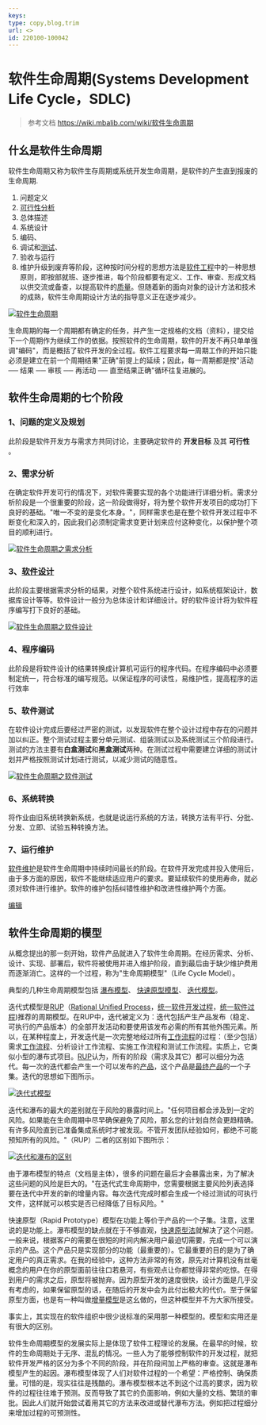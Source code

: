 ```yaml
---
keys: 
type: copy,blog,trim
url: <>
id: 220100-100042
---
```


# 软件生命周期(Systems Development Life Cycle，SDLC)

> 参考文档 <https://wiki.mbalib.com/wiki/软件生命周期>

## 什幺是软件生命周期

   软件生命周期又称为软件生存周期或系统开发生命周期，是软件的产生直到报废的生命周期.

   1. 问题定义
   2. [可行性分析](https://wiki.mbalib.com/wiki/可行性分析)
   3. 总体描述
   4. 系统设计
   5. 编码、
   6. 调试和[测试](https://wiki.mbalib.com/wiki/测试)、
   7. 验收与运行
   8. 维护升级到废弃等阶段，这种按时间分程的思想方法是[软件工程](https://wiki.mbalib.com/wiki/软件工程)中的一种思想原则，即按部就班、逐步推进，每个阶段都要有定义、工作、审查、形成文档以供交流或备查，以提高软件的[质量](https://wiki.mbalib.com/wiki/质量)。但随着新的面向对象的设计方法和技术的成熟，软件生命周期设计方法的指导意义正在逐步减少。

[![软件生命周期](https://gitee.com/cpfree/picture-warehouse/raw/master/pic/20210616151619.gif)](https://wiki.mbalib.com/wiki/Image:软件生命周期.gif)

   生命周期的每一个周期都有确定的任务，并产生一定规格的文档（资料），提交给下一个周期作为继续工作的依据。按照软件的生命周期，软件的开发不再只单单强调"编码"，而是概括了软件开发的全过程。软件工程要求每一周期工作的开始只能必须是建立在前一个周期结果"正确"前提上的延续；因此，每一周期都是按"活动 ── 结果 ── 审核 ── 再活动 ── 直至结果正确"循环往复进展的。

## 软件生命周期的七个阶段

### 1、问题的定义及规划

   此阶段是软件开发方与需求方共同讨论，主要确定软件的 **开发目标** 及其 **可行性** 。

### 2、需求分析

   在确定软件开发可行的情况下，对软件需要实现的各个功能进行详细分析。需求分析阶段是一个很重要的阶段，这一阶段做得好，将为整个软件开发项目的成功打下良好的基础。"唯一不变的是变化本身。"，同样需求也是在整个软件开发过程中不断变化和深入的，因此我们必须制定需求变更计划来应付这种变化，以保护整个项目的顺利进行。

[![软件生命周期之需求分析](https://gitee.com/cpfree/picture-warehouse/raw/master/pic/20210616151624.gif)](https://wiki.mbalib.com/wiki/Image:软件生命周期之需求分析.gif)

### 3、[软件设计](https://wiki.mbalib.com/wiki/软件设计)

   此阶段主要根据需求分析的结果，对整个软件系统进行设计，如系统框架设计，数据库设计等等。软件设计一般分为总体设计和详细设计。好的软件设计将为软件程序编写打下良好的基础。

[![软件生命周期之软件设计](https://gitee.com/cpfree/picture-warehouse/raw/master/pic/20210616151650.gif)](https://wiki.mbalib.com/wiki/Image:软件生命周期之软件设计.gif)

### 4、程序编码

   此阶段是将软件设计的结果转换成计算机可运行的程序代码。在程序编码中必须要制定统一，符合标准的编写规范。以保证程序的可读性，易维护性，提高程序的运行效率

### 5、软件测试

   在软件设计完成后要经过严密的测试，以发现软件在整个设计过程中存在的问题并加以纠正。整个测试过程主要分单元测试、组装测试以及系统测试三个阶段进行。测试的方法主要有**白盒测试**和**黑盒测试**两种。在测试过程中需要建立详细的测试计划并严格按照测试计划进行测试，以减少测试的随意性。

   [![软件生命周期之软件测试](https://gitee.com/cpfree/picture-warehouse/raw/master/pic/20210616151657.gif)](https://wiki.mbalib.com/wiki/Image:软件生命周期之软件测试.gif)

### 6、系统转换

   将作业由旧系统转换新系统，也就是说运行系统的方法，转换方法有平行、分批、分发、立即、试验五种转换方法。

### 7、运行维护

   [软件维护](https://wiki.mbalib.com/wiki/软件维护)是软件生命周期中持续时间最长的阶段。在软件开发完成并投入使用后，由于多方面的原因，软件不能继续适应用户的要求。要延续软件的使用寿命，就必须对软件进行维护。软件的维护包括纠错性维护和改进性维护两个方面。

   [编辑](https://wiki.mbalib.com/w/index.php?title=软件生命周期&action=edit&section=3)

## 软件生命周期的模型

   从概念提出的那一刻开始，软件产品就进入了软件生命周期。在经历需求、分析、设计、实现、部署后，软件将被使用并进入维护阶段，直到最后由于缺少维护费用而逐渐消亡。这样的一个过程，称为"生命周期模型"（Life Cycle Model）。

   典型的几种生命周期模型包括
[瀑布模型](https://wiki.mbalib.com/wiki/瀑布模型)、
[快速原型模型](https://wiki.mbalib.com/wiki/快速原型模型)、
[迭代模型](https://wiki.mbalib.com/wiki/迭代模型)。

   迭代式模型是[RUP](https://wiki.mbalib.com/wiki/RUP)（[Rational Unified Process](https://wiki.mbalib.com/wiki/Rational_Unified_Process)，[统一软件开发过程](https://wiki.mbalib.com/wiki/统一软件开发过程)，[统一软件过程](https://wiki.mbalib.com/wiki/统一软件过程))推荐的周期模型。在RUP中，迭代被定义为：迭代包括产生产品发布（稳定、可执行的产品版本）的全部开发活动和要使用该发布必需的所有其他外围元素。所以，在某种程度上，开发迭代是一次完整地经过所有[工作流程](https://wiki.mbalib.com/wiki/工作流程)的过程：（至少包括）需求[工作流程](https://wiki.mbalib.com/wiki/工作流程)、分析设计工作流程、实施工作流程和测试工作流程。实质上，它类似小型的瀑布式项目。[RUP](https://wiki.mbalib.com/wiki/RUP)认为，所有的阶段（需求及其它）都可以细分为迭代。每一次的迭代都会产生一个可以发布的[产品](https://wiki.mbalib.com/wiki/产品)，这个产品是[最终产品](https://wiki.mbalib.com/wiki/最终产品)的一个子集。迭代的思想如下图所示。

[![迭代式模型](https://gitee.com/cpfree/picture-warehouse/raw/master/pic/20210616151702.gif)](https://wiki.mbalib.com/wiki/Image:迭代式模型.gif)

   迭代和瀑布的最大的差别就在于风险的暴露时间上。"任何项目都会涉及到一定的风险。如果能在生命周期中尽早确保避免了风险，那幺您的计划自然会更趋精确。有许多风险直到已准备集成系统时才被发现。不管开发团队经验如何，都绝不可能预知所有的风险。"（RUP）二者的区别如下图所示：

[![迭代和瀑布的区别](https://gitee.com/cpfree/picture-warehouse/raw/master/pic/20210616151708.gif)](https://wiki.mbalib.com/wiki/Image:迭代和瀑布的区别.gif)

   由于瀑布模型的特点（文档是主体），很多的问题在最后才会暴露出来，为了解决这些问题的风险是巨大的。"在迭代式生命周期中，您需要根据主要风险列表选择要在迭代中开发的新的增量内容。每次迭代完成时都会生成一个经过测试的可执行文件，这样就可以核实是否已经降低了目标风险。"

   快速原型（Rapid Prototype）模型在功能上等价于产品的一个子集。注意，这里说的是功能上。瀑布模型的缺点就在于不够直观，[快速原型法](https://wiki.mbalib.com/wiki/快速原型法)就解决了这个问题。一般来说，根据客户的需要在很短的时间内解决用户最迫切需要，完成一个可以演示的产品。这个产品只是实现部分的功能（最重要的）。它最重要的目的是为了确定用户的真正需求。在我的经验中，这种方法非常的有效，原先对计算机没有丝毫概念的用户在你的原型面前往往口若悬河，有些观点让你都觉得非常的吃惊。在得到用户的需求之后，原型将被抛弃。因为原型开发的速度很快，设计方面是几乎没有考虑的，如果保留原型的话，在随后的开发中会为此付出极大的代价。至于保留原型方面，也是有一种叫做[增量模型](https://wiki.mbalib.com/wiki/增量模型)是这幺做的，但这种模型并不为大家所接受。

   事实上，其实现在的软件组织中很少说标准的采用那一种模型的。模型和实用还是有很大的区别。

   软件生命周期模型的发展实际上是体现了软件工程理论的发展。在最早的时候，软件的生命周期处于无序、混乱的情况。一些人为了能够控制软件的开发过程，就把软件开发严格的区分为多个不同的阶段，并在阶段间加上严格的审查。这就是瀑布模型产生的起因。瀑布模型体现了人们对软件过程的一个希望：严格控制、确保质量。可惜的是，现实往往是残酷的。瀑布模型根本达不到这个过高的要求，因为软件的过程往往难于预测。反而导致了其它的负面影响，例如大量的文档、繁琐的审批。因此人们就开始尝试着用其它的方法来改进或替代瀑布方法。例如把过程细分来增加过程的可预测性。
